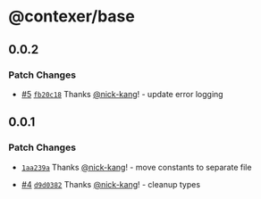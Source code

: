 # @contexer/base

## 0.0.2

### Patch Changes

- [#5](https://github.com/nick-kang/private-contexer-sdk/pull/5) [`fb20c18`](https://github.com/nick-kang/private-contexer-sdk/commit/fb20c18481e75e8bc70a3ecd9863f7c3dd85bbcb) Thanks [@nick-kang](https://github.com/nick-kang)! - update error logging

## 0.0.1

### Patch Changes

- [`1aa239a`](https://github.com/nick-kang/private-contexer-sdk/commit/1aa239a04eb918dbc29ae65fa38bc35b22d66c20) Thanks [@nick-kang](https://github.com/nick-kang)! - move constants to separate file

- [#4](https://github.com/nick-kang/private-contexer-sdk/pull/4) [`d9d0382`](https://github.com/nick-kang/private-contexer-sdk/commit/d9d03821aecf1e104e5731333f6ea1ea2af5f8b4) Thanks [@nick-kang](https://github.com/nick-kang)! - cleanup types
